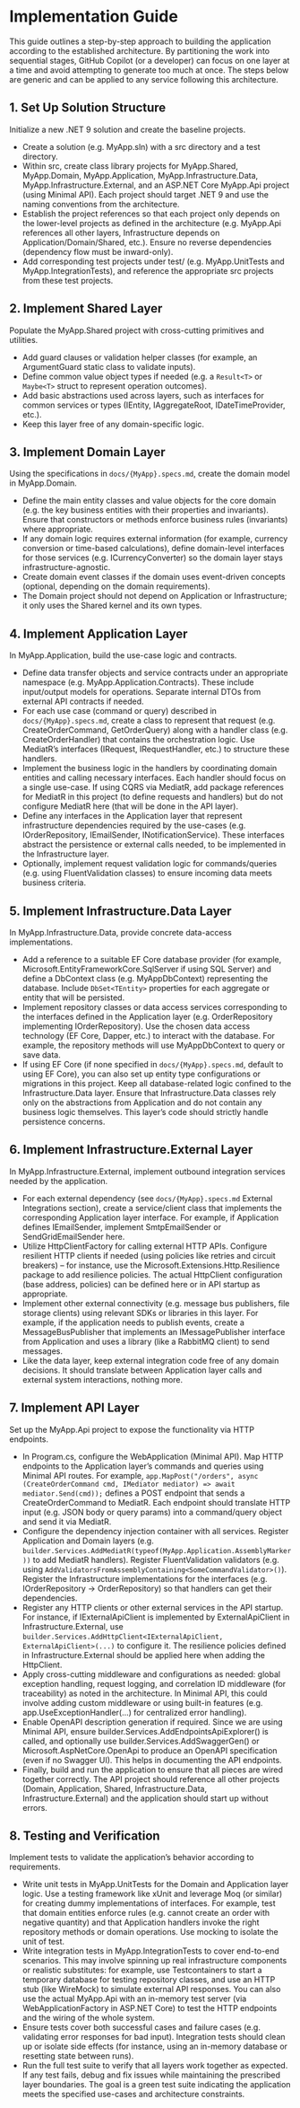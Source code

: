 # Implementation Guide

This guide outlines a step-by-step approach to building the application according to the established architecture. By partitioning the work into sequential stages, GitHub Copilot (or a developer) can focus on one layer at a time and avoid attempting to generate too much at once. The steps below are generic and can be applied to any service following this architecture.

## 1. Set Up Solution Structure

Initialize a new .NET 9 solution and create the baseline projects.

- Create a solution (e.g. MyApp.sln) with a src directory and a test directory.
- Within src, create class library projects for MyApp.Shared, MyApp.Domain, MyApp.Application, MyApp.Infrastructure.Data, MyApp.Infrastructure.External, and an ASP.NET Core MyApp.Api project (using Minimal API). Each project should target .NET 9 and use the naming conventions from the architecture.
- Establish the project references so that each project only depends on the lower-level projects as defined in the architecture (e.g. MyApp.Api references all other layers, Infrastructure depends on Application/Domain/Shared, etc.). Ensure no reverse dependencies (dependency flow must be inward-only).
- Add corresponding test projects under test/ (e.g. MyApp.UnitTests and MyApp.IntegrationTests), and reference the appropriate src projects from these test projects.

## 2. Implement Shared Layer

Populate the MyApp.Shared project with cross-cutting primitives and utilities.

- Add guard clauses or validation helper classes (for example, an ArgumentGuard static class to validate inputs).
- Define common value object types if needed (e.g. a `Result<T>` or `Maybe<T>` struct to represent operation outcomes).
- Add basic abstractions used across layers, such as interfaces for common services or types (IEntity, IAggregateRoot, IDateTimeProvider, etc.).
- Keep this layer free of any domain-specific logic.

## 3. Implement Domain Layer

Using the specifications in `docs/{MyApp}.specs.md`, create the domain model in MyApp.Domain.

- Define the main entity classes and value objects for the core domain (e.g. the key business entities with their properties and invariants). Ensure that constructors or methods enforce business rules (invariants) where appropriate.
- If any domain logic requires external information (for example, currency conversion or time-based calculations), define domain-level interfaces for those services (e.g. ICurrencyConverter) so the domain layer stays infrastructure-agnostic.
- Create domain event classes if the domain uses event-driven concepts (optional, depending on the domain requirements).
- The Domain project should not depend on Application or Infrastructure; it only uses the Shared kernel and its own types.

## 4. Implement Application Layer

In MyApp.Application, build the use-case logic and contracts.

- Define data transfer objects and service contracts under an appropriate namespace (e.g. MyApp.Application.Contracts). These include input/output models for operations. Separate internal DTOs from external API contracts if needed.
- For each use case (command or query) described in `docs/{MyApp}.specs.md`, create a class to represent that request (e.g. CreateOrderCommand, GetOrderQuery) along with a handler class (e.g. CreateOrderHandler) that contains the orchestration logic. Use MediatR’s interfaces (IRequest, IRequestHandler, etc.) to structure these handlers.
- Implement the business logic in the handlers by coordinating domain entities and calling necessary interfaces. Each handler should focus on a single use-case. If using CQRS via MediatR, add package references for MediatR in this project (to define requests and handlers) but do not configure MediatR here (that will be done in the API layer).
- Define any interfaces in the Application layer that represent infrastructure dependencies required by the use-cases (e.g. IOrderRepository, IEmailSender, INotificationService). These interfaces abstract the persistence or external calls needed, to be implemented in the Infrastructure layer.
- Optionally, implement request validation logic for commands/queries (e.g. using FluentValidation classes) to ensure incoming data meets business criteria.

## 5. Implement Infrastructure.Data Layer

In MyApp.Infrastructure.Data, provide concrete data-access implementations.

- Add a reference to a suitable EF Core database provider (for example, Microsoft.EntityFrameworkCore.SqlServer if using SQL Server) and define a DbContext class (e.g. MyAppDbContext) representing the database. Include `DbSet<TEntity>` properties for each aggregate or entity that will be persisted.
- Implement repository classes or data access services corresponding to the interfaces defined in the Application layer (e.g. OrderRepository implementing IOrderRepository). Use the chosen data access technology (EF Core, Dapper, etc.) to interact with the database. For example, the repository methods will use MyAppDbContext to query or save data.
- If using EF Core (if none specified in `docs/{MyApp}.specs.md`, default to using EF Core), you can also set up entity type configurations or migrations in this project. Keep all database-related logic confined to the Infrastructure.Data layer.
Ensure that Infrastructure.Data classes rely only on the abstractions from Application and do not contain any business logic themselves. This layer’s code should strictly handle persistence concerns.

## 6. Implement Infrastructure.External Layer

In MyApp.Infrastructure.External, implement outbound integration services needed by the application.

- For each external dependency (see `docs/{MyApp}.specs.md` External Integrations section), create a service/client class that implements the corresponding Application layer interface. For example, if Application defines IEmailSender, implement SmtpEmailSender or SendGridEmailSender here.
- Utilize HttpClientFactory for calling external HTTP APIs. Configure resilient HTTP clients if needed (using policies like retries and circuit breakers) – for instance, use the Microsoft.Extensions.Http.Resilience package to add resilience policies. The actual HttpClient configuration (base address, policies) can be defined here or in API startup as appropriate.
- Implement other external connectivity (e.g. message bus publishers, file storage clients) using relevant SDKs or libraries in this layer. For example, if the application needs to publish events, create a MessageBusPublisher that implements an IMessagePublisher interface from Application and uses a library (like a RabbitMQ client) to send messages.
- Like the data layer, keep external integration code free of any domain decisions. It should translate between Application layer calls and external system interactions, nothing more.

## 7. Implement API Layer

Set up the MyApp.Api project to expose the functionality via HTTP endpoints.

- In Program.cs, configure the WebApplication (Minimal API). Map HTTP endpoints to the Application layer’s commands and queries using Minimal API routes. For example, `app.MapPost("/orders", async (CreateOrderCommand cmd, IMediator mediator) => await mediator.Send(cmd));` defines a POST endpoint that sends a CreateOrderCommand to MediatR. Each endpoint should translate HTTP input (e.g. JSON body or query params) into a command/query object and send it via MediatR.
- Configure the dependency injection container with all services. Register Application and Domain layers (e.g. `builder.Services.AddMediatR(typeof(MyApp.Application.AssemblyMarker))` to add MediatR handlers). Register FluentValidation validators (e.g. using `AddValidatorsFromAssemblyContaining<SomeCommandValidator>()`). Register the Infrastructure implementations for the interfaces (e.g. IOrderRepository → OrderRepository) so that handlers can get their dependencies.
- Register any HTTP clients or other external services in the API startup. For instance, if IExternalApiClient is implemented by ExternalApiClient in Infrastructure.External, use `builder.Services.AddHttpClient<IExternalApiClient, ExternalApiClient>(...)` to configure it. The resilience policies defined in Infrastructure.External should be applied here when adding the HttpClient.
- Apply cross-cutting middleware and configurations as needed: global exception handling, request logging, and correlation ID middleware (for traceability) as noted in the architecture. In Minimal API, this could involve adding custom middleware or using built-in features (e.g. app.UseExceptionHandler(...) for centralized error handling).
- Enable OpenAPI description generation if required. Since we are using Minimal API, ensure builder.Services.AddEndpointsApiExplorer() is called, and optionally use builder.Services.AddSwaggerGen() or Microsoft.AspNetCore.OpenApi to produce an OpenAPI specification (even if no Swagger UI). This helps in documenting the API endpoints.
- Finally, build and run the application to ensure that all pieces are wired together correctly. The API project should reference all other projects (Domain, Application, Shared, Infrastructure.Data, Infrastructure.External) and the application should start up without errors.

## 8. Testing and Verification

Implement tests to validate the application’s behavior according to requirements.

- Write unit tests in MyApp.UnitTests for the Domain and Application layer logic. Use a testing framework like xUnit and leverage Moq (or similar) for creating dummy implementations of interfaces. For example, test that domain entities enforce rules (e.g. cannot create an order with negative quantity) and that Application handlers invoke the right repository methods or domain operations. Use mocking to isolate the unit of test.
- Write integration tests in MyApp.IntegrationTests to cover end-to-end scenarios. This may involve spinning up real infrastructure components or realistic substitutes: for example, use Testcontainers to start a temporary database for testing repository classes, and use an HTTP stub (like WireMock) to simulate external API responses. You can also use the actual MyApp.Api with an in-memory test server (via WebApplicationFactory in ASP.NET Core) to test the HTTP endpoints and the wiring of the whole system.
- Ensure tests cover both successful cases and failure cases (e.g. validating error responses for bad input). Integration tests should clean up or isolate side effects (for instance, using an in-memory database or resetting state between runs).
- Run the full test suite to verify that all layers work together as expected. If any test fails, debug and fix issues while maintaining the prescribed layer boundaries. The goal is a green test suite indicating the application meets the specified use-cases and architecture constraints.
